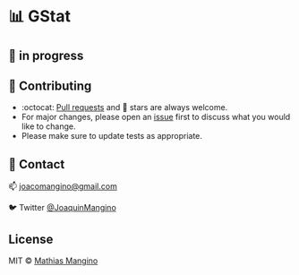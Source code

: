 # :bar_chart:     GStat 





## :hammer: in progress


## :sparkling_heart: Contributing

- :octocat: [Pull requests](https://github.com/mathiashole/genome_statistics/pulls) and :star2: stars are always welcome.
- For major changes, please open an [issue](https://github.com/mathiashole/genome_statistics/issues) first to discuss what you would like to change.
- Please make sure to update tests as appropriate.

## :mega: Contact

:mailbox: joacomangino@gmail.com

:bird: Twitter [@JoaquinMangino](https://twitter.com/joaquinmangino)

## License
MIT &copy; [Mathias Mangino](https://github.com/mathiashole)